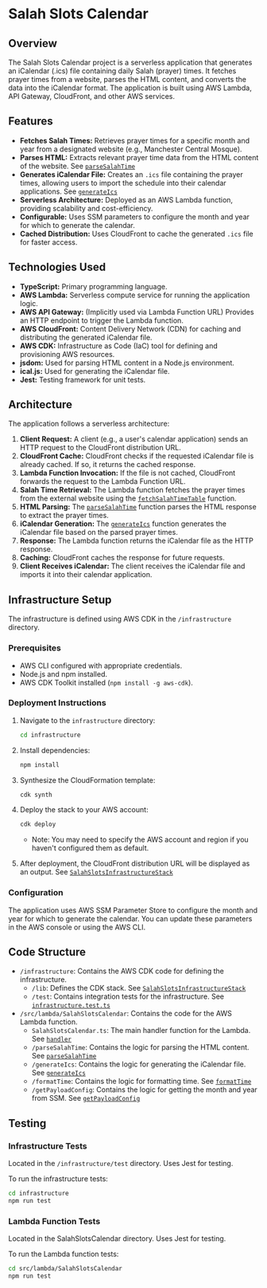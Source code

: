 # Salah Slots Calendar

## Overview

The Salah Slots Calendar project is a serverless application that generates an iCalendar (.ics) file containing daily Salah (prayer) times. It fetches prayer times from a website, parses the HTML content, and converts the data into the iCalendar format. The application is built using AWS Lambda, API Gateway, CloudFront, and other AWS services.

## Features

*   **Fetches Salah Times:** Retrieves prayer times for a specific month and year from a designated website (e.g., Manchester Central Mosque).
*   **Parses HTML:** Extracts relevant prayer time data from the HTML content of the website. See [`parseSalahTime`](src/lambda/SalahSlotsCalendar/parseSalahTime/parseSalahTime.ts)
*   **Generates iCalendar File:** Creates an `.ics` file containing the prayer times, allowing users to import the schedule into their calendar applications. See [`generateIcs`](src/lambda/SalahSlotsCalendar/generateIcs/index.ts)
*   **Serverless Architecture:** Deployed as an AWS Lambda function, providing scalability and cost-efficiency.
*   **Configurable:** Uses SSM parameters to configure the month and year for which to generate the calendar.
*   **Cached Distribution:** Uses CloudFront to cache the generated `.ics` file for faster access.

## Technologies Used

*   **TypeScript:** Primary programming language.
*   **AWS Lambda:** Serverless compute service for running the application logic.
*   **AWS API Gateway:**  (Implicitly used via Lambda Function URL) Provides an HTTP endpoint to trigger the Lambda function.
*   **AWS CloudFront:** Content Delivery Network (CDN) for caching and distributing the generated iCalendar file.
*   **AWS CDK:** Infrastructure as Code (IaC) tool for defining and provisioning AWS resources.
*   **jsdom:** Used for parsing HTML content in a Node.js environment.
*   **ical.js:** Used for generating the iCalendar file.
*   **Jest:** Testing framework for unit tests.

## Architecture

The application follows a serverless architecture:

1.  **Client Request:** A client (e.g., a user's calendar application) sends an HTTP request to the CloudFront distribution URL.
2.  **CloudFront Cache:** CloudFront checks if the requested iCalendar file is already cached. If so, it returns the cached response.
3.  **Lambda Function Invocation:** If the file is not cached, CloudFront forwards the request to the Lambda Function URL.
4.  **Salah Time Retrieval:** The Lambda function fetches the prayer times from the external website using the [`fetchSalahTimeTable`](src/lambda/SalahSlotsCalendar/SalahSlotsCalendar.ts) function.
5.  **HTML Parsing:** The [`parseSalahTime`](src/lambda/SalahSlotsCalendar/parseSalahTime/parseSalahTime.ts) function parses the HTML response to extract the prayer times.
6.  **iCalendar Generation:** The [`generateIcs`](src/lambda/SalahSlotsCalendar/generateIcs/index.ts) function generates the iCalendar file based on the parsed prayer times.
7.  **Response:** The Lambda function returns the iCalendar file as the HTTP response.
8.  **Caching:** CloudFront caches the response for future requests.
9.  **Client Receives iCalendar:** The client receives the iCalendar file and imports it into their calendar application.

## Infrastructure Setup

The infrastructure is defined using AWS CDK in the `/infrastructure` directory.

### Prerequisites

*   AWS CLI configured with appropriate credentials.
*   Node.js and npm installed.
*   AWS CDK Toolkit installed (`npm install -g aws-cdk`).

### Deployment Instructions

1.  Navigate to the `infrastructure` directory:

    ```bash
    cd infrastructure
    ```

2.  Install dependencies:

    ```bash
    npm install
    ```

3.  Synthesize the CloudFormation template:

    ```bash
    cdk synth
    ```

4.  Deploy the stack to your AWS account:

    ```bash
    cdk deploy
    ```

    *   Note: You may need to specify the AWS account and region if you haven't configured them as default.

5.  After deployment, the CloudFront distribution URL will be displayed as an output.  See [`SalahSlotsInfrastructureStack`](infrastructure/lib/SalahSlotsInfrastructure-stack.ts)

### Configuration

The application uses AWS SSM Parameter Store to configure the month and year for which to generate the calendar.  You can update these parameters in the AWS console or using the AWS CLI.

## Code Structure

*   `/infrastructure`: Contains the AWS CDK code for defining the infrastructure.
    *   `/lib`: Defines the CDK stack. See [`SalahSlotsInfrastructureStack`](infrastructure/lib/SalahSlotsInfrastructure-stack.ts)
    *   `/test`: Contains integration tests for the infrastructure. See [`infrastructure.test.ts`](infrastructure/test/infrastructure.test.ts)
*   `/src/lambda/SalahSlotsCalendar`: Contains the code for the AWS Lambda function.
    *   `SalahSlotsCalendar.ts`: The main handler function for the Lambda. See [`handler`](src/lambda/SalahSlotsCalendar/SalahSlotsCalendar.ts)
    *   `/parseSalahTime`: Contains the logic for parsing the HTML content. See [`parseSalahTime`](src/lambda/SalahSlotsCalendar/parseSalahTime/parseSalahTime.ts)
    *   `/generateIcs`: Contains the logic for generating the iCalendar file. See [`generateIcs`](src/lambda/SalahSlotsCalendar/generateIcs/generateIcs.ts)
    *   `/formatTime`: Contains the logic for formatting time. See [`formatTime`](src/lambda/SalahSlotsCalendar/formatTime/formatTime.ts)
    *   `/getPayloadConfig`: Contains the logic for getting the month and year from SSM. See [`getPayloadConfig`](src/lambda/SalahSlotsCalendar/getPayloadConfig/getPayloadConfig.ts)

## Testing

### Infrastructure Tests

Located in the `/infrastructure/test` directory.  Uses Jest for testing.

To run the infrastructure tests:

```bash
cd infrastructure
npm run test
```

### Lambda Function Tests
Located in the SalahSlotsCalendar directory. Uses Jest for testing.

To run the Lambda function tests:

```bash
cd src/lambda/SalahSlotsCalendar
npm run test
```
